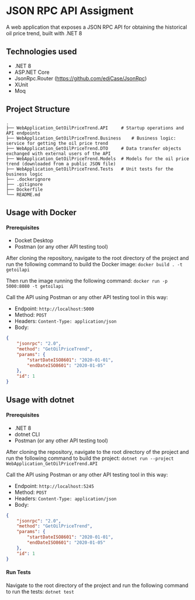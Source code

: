 ﻿# JSON RPC API Assigment
A web application that exposes a JSON RPC API for obtaining the historical oil price trend, built with .NET 8

## Technologies used

- .NET 8
- ASP.NET Core
- JsonRpc.Router (https://github.com/edjCase/JsonRpc)
- XUnit
- Moq

## Project Structure

    .
    ├── WebApplication_GetOilPriceTrend.API		# Startup operations and API endpoints
    ├── WebApplication_GetOilPriceTrend.Business	# Business logic: service for getting the oil price trend
    ├── WebApplication_GetOilPriceTrend.DTO		# Data transfer objects exchanged with external users of the API
    ├── WebApplication_GetOilPriceTrend.Models	# Models for the oil price trend (downloaded from a public JSON file)
    ├── WebApplication_GetOilPriceTrend.Tests	# Unit tests for the business logic
    ├── .dockerignore
    ├── .gitignore
	├── Dockerfile
	└── README.md

## Usage with Docker

#### Prerequisites

- Docket Desktop
- Postman (or any other API testing tool)

After cloning the repository, navigate to the root directory of the project and run the following command to build the Docker image:
`docker build . -t getoilapi`

Then run the image running the following command:
`docker run -p 5000:8080 -t getoilapi`

Call the API using Postman or any other API testing tool in this way:
- Endpoint: `http://localhost:5000`
- Method: `POST`
- Headers: `Content-Type: application/json`
- Body: 
```json
{
	"jsonrpc": "2.0",
	"method": "GetOilPriceTrend",
	"params": {
		"startDateISO8601": "2020-01-01",
		"endDateISO8601": "2020-01-05"
	},
	"id": 1
}
```

## Usage with dotnet

#### Prerequisites

- .NET 8
- dotnet CLI
- Postman (or any other API testing tool)

After cloning the repository, navigate to the root directory of the project and run the following command to build the project:
`dotnet run --project WebApplication_GetOilPriceTrend.API`

Call the API using Postman or any other API testing tool in this way:
- Endpoint: `http://localhost:5245`
- Method: `POST`
- Headers: `Content-Type: application/json`
- Body: 
```json
{
	"jsonrpc": "2.0",
	"method": "GetOilPriceTrend",
	"params": {
		"startDateISO8601": "2020-01-01",
		"endDateISO8601": "2020-01-05"
	},
	"id": 1
}
```

#### Run Tests

Navigate to the root directory of the project and run the following command to run the tests:
`dotnet test`